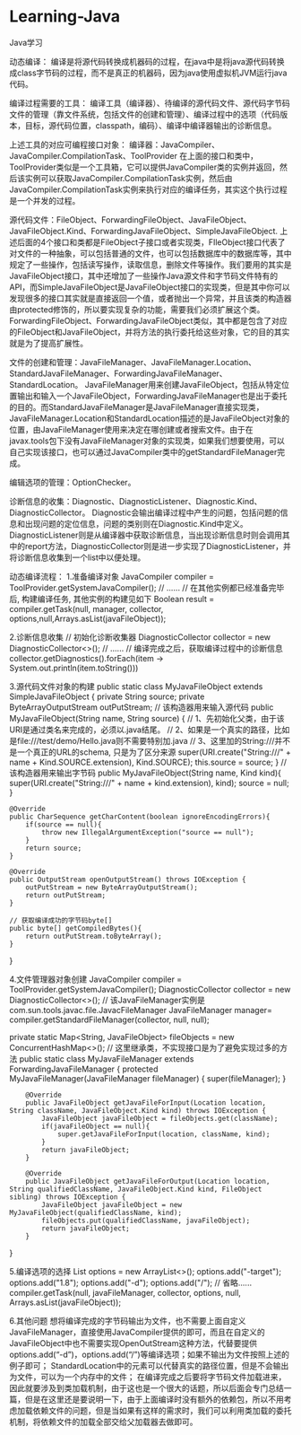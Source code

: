 # Learning-Java
Java学习

动态编译：
编译是将源代码转换成机器码的过程，在java中是将java源代码转换成class字节码的过程，而不是真正的机器码，因为java使用虚拟机JVM运行java代码。

编译过程需要的工具：
编译工具（编译器）、待编译的源代码文件、源代码字节码文件的管理（靠文件系统，包括文件的创建和管理）、编译过程中的选项（代码版本，目标，源代码位置，classpath，编码）、编译中编译器输出的诊断信息。

上述工具的对应可编程接口对象：
编译器：JavaCompiler、JavaCompiler.CompilationTask、ToolProvider
在上面的接口和类中，ToolProvider类似是一个工具箱，它可以提供JavaCompiler类的实例并返回，然后该实例可以获取JavaCompiler.CompilationTask实例，然后由JavaCompiler.CompilationTask实例来执行对应的编译任务，其实这个执行过程是一个并发的过程。

源代码文件：FileObject、ForwardingFileObject、JavaFileObject、JavaFileObject.Kind、ForwardingJavaFileObject、SimpleJavaFileObject.
上述后面的4个接口和类都是FileObject子接口或者实现类，FIleObject接口代表了对文件的一种抽象，可以包括普通的文件，也可以包括数据库中的数据库等，其中规定了一些操作，包括读写操作，读取信息，删除文件等操作。我们要用的其实是JavaFileObject接口，其中还增加了一些操作Java源文件和字节码文件特有的API，而SimpleJavaFileObject是JavaFileObject接口的实现类，但是其中你可以发现很多的接口其实就是直接返回一个值，或者抛出一个异常，并且该类的构造器由protected修饰的，所以要实现复杂的功能，需要我们必须扩展这个类。ForwardingFileObject、ForwardingJavaFileObject类似，其中都是包含了对应的FileObject和JavaFileObject，并将方法的执行委托给这些对象，它的目的其实就是为了提高扩展性。

文件的创建和管理：JavaFileManager、JavaFileManager.Location、StandardJavaFileManager、ForwardingJavaFileManager、StandardLocation。
JavaFileManager用来创建JavaFileObject，包括从特定位置输出和输入一个JavaFileObject，ForwardingJavaFileManager也是出于委托的目的。而StandardJavaFileManager是JavaFileManager直接实现类，JavaFileManager.Location和StandardLocation描述的是JavaFileObject对象的位置，由JavaFileManager使用来决定在哪创建或者搜索文件。由于在javax.tools包下没有JavaFileManager对象的实现类，如果我们想要使用，可以自己实现该接口，也可以通过JavaCompiler类中的getStandardFileManager完成。

编辑选项的管理：OptionChecker。

诊断信息的收集：Diagnostic、DiagnosticListener、Diagnostic.Kind、DiagnosticCollector。
Diagnostic会输出编译过程中产生的问题，包括问题的信息和出现问题的定位信息，问题的类别则在Diagnostic.Kind中定义。DiagnosticListener则是从编译器中获取诊断信息，当出现诊断信息时则会调用其中的report方法，DiagnosticCollector则是进一步实现了DiagnosticListener，并将诊断信息收集到一个list中以便处理。

动态编译流程：
1.准备编译对象
JavaCompiler compiler = ToolProvider.getSystemJavaCompiler();
// ......
// 在其他实例都已经准备完毕后, 构建编译任务, 其他实例的构建见如下
Boolean result = compiler.getTask(null, manager, collector, options,null,Arrays.asList(javaFileObject));

2.诊断信息收集
// 初始化诊断收集器
DiagnosticCollector<JavaFileObject> collector = new DiagnosticCollector<>();
// ......
// 编译完成之后，获取编译过程中的诊断信息
collector.getDiagnostics().forEach(item -> System.out.println(item.toString()))

3.源代码文件对象的构建
public static class MyJavaFileObject extends SimpleJavaFileObject {
    private String source;
    private ByteArrayOutputStream outPutStream;
    // 该构造器用来输入源代码
    public MyJavaFileObject(String name, String source) {
        // 1、先初始化父类，由于该URI是通过类名来完成的，必须以.java结尾。
        // 2、如果是一个真实的路径，比如是file:///test/demo/Hello.java则不需要特别加.java
        // 3、这里加的String:///并不是一个真正的URL的schema, 只是为了区分来源
        super(URI.create("String:///" + name + Kind.SOURCE.extension), Kind.SOURCE);
        this.source = source;
    }
    // 该构造器用来输出字节码
    public MyJavaFileObject(String name, Kind kind){
        super(URI.create("String:///" + name + kind.extension), kind);
        source = null;
    }
 
    @Override
    public CharSequence getCharContent(boolean ignoreEncodingErrors){
        if(source == null){
            throw new IllegalArgumentException("source == null");
        }
        return source;
    }
 
    @Override
    public OutputStream openOutputStream() throws IOException {
        outPutStream = new ByteArrayOutputStream();
        return outPutStream;
    }
 
    // 获取编译成功的字节码byte[]
    public byte[] getCompiledBytes(){
        return outPutStream.toByteArray();
    }
}

4.文件管理器对象创建
JavaCompiler compiler = ToolProvider.getSystemJavaCompiler();
DiagnosticCollector<JavaFileObject> collector = new DiagnosticCollector<>();
// 该JavaFileManager实例是com.sun.tools.javac.file.JavacFileManager
JavaFileManager manager= compiler.getStandardFileManager(collector, null, null);

private static Map<String, JavaFileObject> fileObjects = new ConcurrentHashMap<>();
// 这里继承类，不实现接口是为了避免实现过多的方法
public static class MyJavaFileManager extends ForwardingJavaFileManager<JavaFileManager> {
        protected MyJavaFileManager(JavaFileManager fileManager) {
            super(fileManager);
        }
 
        @Override
        public JavaFileObject getJavaFileForInput(Location location, String className, JavaFileObject.Kind kind) throws IOException {
            JavaFileObject javaFileObject = fileObjects.get(className);
            if(javaFileObject == null){
                super.getJavaFileForInput(location, className, kind);
            }
            return javaFileObject;
        }
 
        @Override
        public JavaFileObject getJavaFileForOutput(Location location, String qualifiedClassName, JavaFileObject.Kind kind, FileObject sibling) throws IOException {
            JavaFileObject javaFileObject = new MyJavaFileObject(qualifiedClassName, kind);
            fileObjects.put(qualifiedClassName, javaFileObject);
            return javaFileObject;
        }
}

5.编译选项的选择
List<String> options = new ArrayList<>();
options.add("-target");
options.add("1.8");
options.add("-d");
options.add("/");
// 省略......
compiler.getTask(null, javaFileManager, collector, options, null, Arrays.asList(javaFileObject));

6.其他问题
想将编译完成的字节码输出为文件，也不需要上面自定义JavaFileManager，直接使用JavaCompiler提供的即可，而且在自定义的JavaFileObject中也不需要实现OpenOutStream这种方法，代替要提供options.add(“-d”)，options.add(“/”)等编译选项；如果不输出为文件按照上述的例子即可；
StandardLocation中的元素可以代替真实的路径位置，但是不会输出为文件，可以为一个内存中的文件；
在编译完成之后要将字节码文件加载进来，因此就要涉及到类加载机制，由于这也是一个很大的话题，所以后面会专门总结一篇，但是在这里还是要说明一下，由于上面编译时没有额外的依赖包，所以不用考虑加载依赖文件的问题，但是当如果有这样的需求时，我们可以利用类加载的委托机制，将依赖文件的加载全部交给父加载器去做即可。